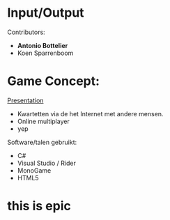 # Input/Output
Contributors:

  - **Antonio Bottelier**
  - Koen Sparrenboom

# Game Concept:

   [Presentation](https://docs.google.com/presentation/d/1aiOqxanbgnC7Jiv5hfRYV8YSR2mZAFUWqbYjQsOXilQ/edit?usp=sharing)

  - Kwartetten via de het Internet met andere mensen.
  - Online multiplayer
  - yep


Software/talen gebruikt:
  - C#
  - Visual Studio / Rider
  - MonoGame
  - HTML5


# this is epic
